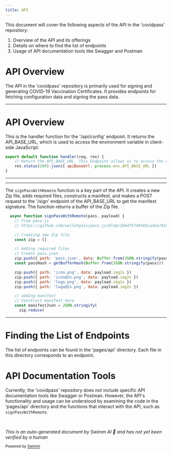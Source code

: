 ```yaml
---
title: API
---
```

This document will cover the following aspects of the API in the 'covidpass' repository:

1. Overview of the API and its offerings
2. Details on where to find the list of endpoints
3. Usage of API documentation tools like Swagger and Postman

# API Overview

The API in the 'covidpass' repository is primarily used for signing and generating COVID-19 Vaccination Certificates. It provides endpoints for fetching configuration data and signing the pass data.

<SwmSnippet path="/pages/api/config.js" line="1">

---

# API Overview

This is the handler function for the '/api/config' endpoint. It returns the API_BASE_URL, which is used to access the environment variable in client-side JavaScript.

```javascript
export default function handler(req, res) {
    // Return the API_BASE_URL. This Endpoint allows us to access the env Variable in client javascript
    res.status(200).json({ apiBaseUrl: process.env.API_BASE_URL })
}
```

---

</SwmSnippet>

<SwmSnippet path="/src/pass.js" line="18">

---

The `signPassWithRemote` function is a key part of the API. It creates a new Zip file, adds required files, constructs a manifest, and makes a POST request to the '/sign' endpoint of the API_BASE_URL to get the manifest signature. The function returns a buffer of the Zip file.

```javascript
  async function signPassWithRemote(pass, payload) {
    // From pass-js
    // https://github.com/walletpass/pass-js/blob/2b6475749582ca3ea742a91466303cb0eb01a13a/src/pass.ts

    // Creating new Zip file
    const zip = []

    // Adding required files
    // Create pass.json
    zip.push({ path: 'pass.json', data: Buffer.from(JSON.stringify(pass)) })
    const passHash = getBufferHash(Buffer.from(JSON.stringify(pass)))

    zip.push({ path: 'icon.png', data: payload.img1x })
    zip.push({ path: 'icon@2x.png', data: payload.img2x })
    zip.push({ path: 'logo.png', data: payload.img1x })
    zip.push({ path: 'logo@2x.png', data: payload.img2x })

    // adding manifest
    // Construct manifest here
    const manifestJson = JSON.stringify(
      zip.reduce(
```

---

</SwmSnippet>

# Finding the List of Endpoints

The list of endpoints can be found in the 'pages/api' directory. Each file in this directory corresponds to an endpoint.

# API Documentation Tools

Currently, the 'covidpass' repository does not include specific API documentation tools like Swagger or Postman. However, the API's functionality and usage can be understood by examining the code in the 'pages/api' directory and the functions that interact with the API, such as `signPassWithRemote`.

&nbsp;

*This is an auto-generated document by Swimm AI 🌊 and has not yet been verified by a human*

<SwmMeta version="3.0.0" repo-id="Z2l0aHViJTNBJTNBY292aWRwYXNzJTNBJTNBc2h1anV1dQ==" repo-name="covidpass"><sup>Powered by [Swimm](/)</sup></SwmMeta>
